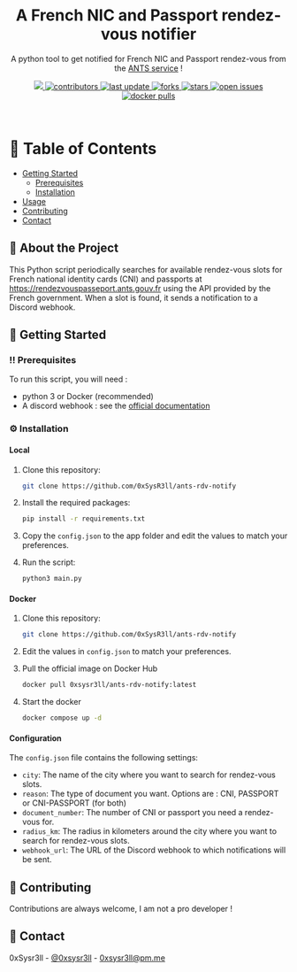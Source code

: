 
<div align="center">

<!--  <img src="assets/logo.png" alt="logo" width="200" height="auto" />-->
  <h1>A French NIC and Passport rendez-vous notifier</h1>
  
  <p>
    A python tool to get notified for French NIC and Passport rendez-vous from the <a href="https://rendezvouspasseport.ants.gouv.fr">ANTS service</a> !
  </p>
  
  
<!-- Badges -->
<p>
  <a href="https://www.python.org/downloads/release/python-3108/">
    <img src="https://img.shields.io/badge/python-3.10.8-blue.svg">
  </a>
  <a href="https://github.com/0xsysr3ll/ants-rdv-notify/graphs/contributors">
    <img src="https://img.shields.io/github/contributors/0xsysr3ll/ants-rdv-notify" alt="contributors" />
  </a>
  <a href="">
    <img src="https://img.shields.io/github/last-commit/0xsysr3ll/ants-rdv-notify" alt="last update" />
  </a>
  <a href="https://github.com/0xsysr3ll/ants-rdv-notify/network/members">
    <img src="https://img.shields.io/github/forks/0xsysr3ll/ants-rdv-notify" alt="forks" />
  </a>
  <a href="https://github.com/0xsysr3ll/ants-rdv-notify/stargazers">
    <img src="https://img.shields.io/github/stars/0xsysr3ll/ants-rdv-notify" alt="stars" />
  </a>
  <a href="https://github.com/0xsysr3ll/ants-rdv-notify/issues/">
    <img src="https://img.shields.io/github/issues/0xsysr3ll/ants-rdv-notify" alt="open issues" />
  </a>
  <a href="https://hub.docker.com/r/0xsysr3ll/ants-rdv-notify">
    <img src="https://img.shields.io/docker/pulls/0xsysr3ll/ants-rdv-notify" alt="docker pulls" />
  </a>
</p>
 
</div>

<br />

<!-- Table of Contents -->
# :notebook_with_decorative_cover: Table of Contents

- [Getting Started](#toolbox-getting-started)
  * [Prerequisites](#bangbang-prerequisites)
  * [Installation](#gear-installation)
- [Usage](#eyes-usage)
- [Contributing](#wave-contributing)
- [Contact](#handshake-contact)

  

<!-- About the Project -->
## :star2: About the Project

This Python script periodically searches for available rendez-vous slots for French national identity cards (CNI) and passports at https://rendezvouspasseport.ants.gouv.fr using the API provided by the French government. When a slot is found, it sends a notification to a Discord webhook.

<!-- Getting Started -->
## :toolbox: Getting Started

<!-- Prerequisites -->
### :bangbang: Prerequisites

To run this script, you will need :
- python 3 or Docker (recommended)
- A discord webhook : see the [official documentation](https://support.discord.com/hc/en-us/articles/228383668-Intro-to-Webhooks)


<!-- Installation -->
### :gear: Installation

#### Local
1. Clone this repository:
    ```bash
    git clone https://github.com/0xSysR3ll/ants-rdv-notify
    ```

2. Install the required packages:
    ```bash
    pip install -r requirements.txt
    ```

3. Copy the `config.json` to the app folder and edit the values to match your preferences.

4. Run the script:
    ```bash
    python3 main.py
    ```

#### Docker

1. Clone this repository:
    ```bash
    git clone https://github.com/0xSysR3ll/ants-rdv-notify
    ```

2. Edit the values in `config.json` to match your preferences.

3. Pull the official image on Docker Hub
    ```bash
    docker pull 0xsysr3ll/ants-rdv-notify:latest
    ```
4. Start the docker
    ```bash
    docker compose up -d
    ```

#### Configuration

The `config.json` file contains the following settings:

- `city`: The name of the city where you want to search for rendez-vous slots.
- `reason`: The type of document you want. Options are : CNI, PASSPORT or CNI-PASSPORT (for both)
- `document_number`: The number of CNI or passport you need a rendez-vous for.
- `radius_km`: The radius in kilometers around the city where you want to search for rendez-vous slots.
- `webhook_url`: The URL of the Discord webhook to which notifications will be sent.

<!-- Contributing -->
## :wave: Contributing

Contributions are always welcome, I am not a pro developer !

<!-- Contact -->
## :handshake: Contact

0xSysr3ll - [@0xsysr3ll](https://twitter.com/0xsysr3ll) - 0xsysr3ll@pm.me
